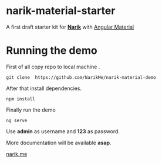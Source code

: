 # narik-material-starter
A first draft starter kit for [**Narik**](http://narik.me "**Narik**") with [Angular Material](https://material.angular.io/ "angular-material")


# Running the demo

First of all copy repo to local machine .
```
git clone  https://github.com/NarikMe/narik-material-demo
```

After  that install dependencies.

```
npm install
```

Finally run the demo

```
ng serve
```

Use **admin** as username and **123** as password.

More documentation will be available **asap**.

[narik.me](http://narik.me "narik.me")


